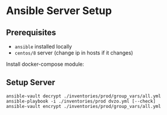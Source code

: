 # Ansible Server Setup

## Prerequisites

- `ansible` installed locally
- `centos/8` server (change ip in hosts if it changes)

Install docker-compose module:

## Setup Server

```
ansible-vault decrypt ./inventories/prod/group_vars/all.yml
ansible-playbook -i ./inventories/prod dvzo.yml [--check]
ansible-vault encrypt ./inventories/prod/group_vars/all.yml
```
